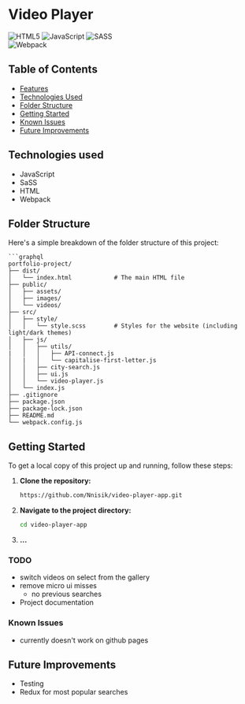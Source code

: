 # Video Player
![HTML5](https://img.shields.io/badge/html5-%23E34F26.svg?style=for-the-badge&logo=html5&logoColor=white)
![JavaScript](https://img.shields.io/badge/javascript-%23323330.svg?style=for-the-badge&logo=javascript&logoColor=%23F7DF1E)
![SASS](https://img.shields.io/badge/SASS-hotpink.svg?style=for-the-badge&logo=SASS&logoColor=white)</br>
![Webpack](https://img.shields.io/badge/webpack-%238DD6F9.svg?style=for-the-badge&logo=webpack&logoColor=black)

## Table of Contents
- [Features](#features)
- [Technologies Used](#technologies-used)
- [Folder Structure](#folder-structure)
- [Getting Started](#getting-started)
- [Known Issues](#known-issues)
- [Future Improvements](#future-improvements)

## Technologies used
* JavaScript
* SaSS
* HTML
* Webpack

## Folder Structure
Here's a simple breakdown of the folder structure of this project:

    ```graphql
    portfolio-project/          
    ├── dist/
    │   └── index.html            # The main HTML file
    ├── public/
    │   ├── assets/               
    │   ├── images/               
    │   └── videos/               
    ├── src/
    │   ├── style/
    │   │   └── style.scss        # Styles for the website (including light/dark themes)
    │   ├── js/            
    │   │   ├── utils/
    |   │   │   ├── API-connect.js
    │   |   │   └── capitalise-first-letter.js
    │   │   ├── city-search.js
    │   │   ├── ui.js
    │   │   └── video-player.js
    │   └── index.js 
    ├── .gitignore
    ├── package.json
    ├── package-lock.json
    ├── README.md
    └── webpack.config.js

## Getting Started
To get a local copy of this project up and running, follow these steps:

1. **Clone the repository:**
   ```bash
   https://github.com/Nnisik/video-player-app.git
2. **Navigate to the project directory:**
   ```bash
   cd video-player-app
3. **...**

### TODO
* switch videos on select from the gallery
* remove micro ui misses 
  * no previous searches
* Project documentation

### Known Issues
* currently doesn't work on github pages

## Future Improvements
* Testing
* Redux for most popular searches